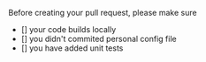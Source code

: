 
Before creating your pull request, please make sure

- [] your code builds locally
- [] you didn't commited personal config file
- [] you have added unit tests
